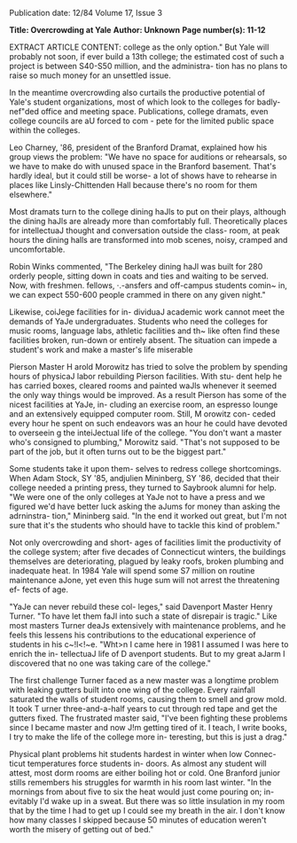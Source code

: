 Publication date: 12/84
Volume 17, Issue 3

**Title: Overcrowding at Yale**
**Author: Unknown**
**Page number(s): 11-12**

EXTRACT ARTICLE CONTENT:
college as the only option." 
But Yale will probably not soon, if 
ever build a 13th college; the estimated 
cost of such a project is between 
S40-S50 million, and the administra-
tion has no plans to raise so much 
money for an unsettled issue. 

In the meantime overcrowding also 
curtails the productive potential of 
Yale's student organizations, most of 
which look to the colleges for badly-
nef"ded office and meeting space. 
Publications, college dramats, even 
college councils are aU forced to com -
pete for the limited public space within 
the colleges. 

Leo Charney, '86, president of the 
Branford Dramat, explained how his 
group views the problem: "We have no 
space for auditions or rehearsals, so we 
have to make do with unused space in 
the Branford basement. That's hardly 
ideal, but it could still be worse- a lot 
of shows have to rehearse in places like 
Linsly-Chittenden 
Hall 
because 
there's no room for them elsewhere." 

Most dramats turn to the college 
dining haJls to put on their plays, 
although the dining haJls are already 
more than comfortably full. Theoretically places for intellectuaJ thought 
and conversation outside the class-
room, at peak hours the dining halls 
are transformed into mob scenes, 
noisy, cramped and uncomfortable. 

Robin 
Winks commented, "The 
Berkeley dining haJl was built for 280 
orderly people, sitting down in coats 
and ties and waiting to be served. 
Now, with freshmen. fellows, ·.-ansfers 
and off-campus students comin~ in, we 
can expect 550-600 people crammed in 
there on any given night." 

Likewise, coiJege facilities for in-
dividuaJ academic work cannot meet 
the demands of YaJe undergraduates. 
Students who need the colleges for 
music rooms, language labs, athletic 
facilities and th~ like often find these 
facilities broken, run-down or entirely 
absent. The situation can impede a 
student's work and make a master's life 
miserable 

Pierson Master H arold Morowitz 
has tried to solve the problem by 
spending hours 
of 
physicaJ 
labor 
rebuilding Pierson facilities. With stu-
dent help he has carried boxes, cleared 
rooms and painted waJls whenever it 
seemed the only way things would be 
improved. As a result Pierson has 
some of the nicest facilities at YaJe, in-
cluding an exercise room, an espresso 
lounge and an extensively equipped 
computer room. Still, M orowitz con-
ceded every hour he spent on such 
endeavors was an hour he could have 
devoted to overseein g the inteiJectual 
life of the college. "You don't want a 
master who's consigned to plumbing," 
Morowitz said. "That's not supposed to 
be part of the job, but it often turns out 
to be the biggest part." 

Some students take it upon them-
selves to redress college shortcomings. 
When Adam Stock, SY '85, andjulien 
Mininberg, SY '86, decided that their 
college needed a printing press, they 
turned to Saybrook alumni for help. 
"We were one of the only colleges at 
YaJe not to have a press and we figured 
we'd have better luck asking the aJums 
for money than asking the adrninstra-
tion," Mininberg said. "In the end it 
worked out great, but I'm not sure that 
it's the students who should have to 
tackle this kind of problem." 

Not only overcrowding and short-
ages of facilities limit the productivity 
of the college system; after five decades 
of Connecticut winters, the buildings 
themselves are deteriorating, plagued 
by leaky roofs, broken plumbing and 
inadequate heat. In 1984 Yale will 
spend some S7 million on routine 
maintenance aJone, yet even this huge 
sum will not arrest the threatening ef-
fects of age. 

"YaJe can never rebuild these col-
leges," said Davenport Master Henry 
Turner. "To have let them faJI into 
such a state of disrepair is tragic." Like 
most masters Turner deaJs extensively 
with maintenance problems, and he 
feels this lessens his contributions to the 
educational experience of students in 
his c~!l<!~e. "Wht>n I came here in 1981 
I assumed I was here to enrich the in-
tellectuaJ life of D avenport students. 
But to my great aJarm I discovered that 
no one was taking care of the college." 

The first challenge Turner faced as a 
new master was a longtime problem 
with leaking gutters built into one wing 
of the college. Every rainfall saturated 
the walls of student rooms, causing 
them to smell and grow mold. It took 
T urner three-and-a-half years to cut 
through red tape and get the gutters 
fixed. The frustrated master said, "I've 
been fighting these problems since I 
became master and now J!m getting 
tired of it. I teach, I write books, I try 
to make the life of the college more in-
teresting, but this is just a drag." 

Physical plant problems hit students 
hardest in winter when low Connec-
ticut temperatures force students in-
doors. As almost any student will 
attest, most dorm rooms are either 
boiling hot or cold. One Branford 
junior stills remembers his struggles 
for warmth in his room last winter. "In 
the mornings from about five to six the 
heat would just come pouring on; in-
evitably I'd wake up in a sweat. But 
there was so little insulation in my 
room that by the time I had to get up I 
could see my breath in the air. I don't 
know how many classes I skipped 
because 50 minutes of education 
weren't worth the misery of getting out 
of bed."